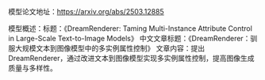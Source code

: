 模型论文地址：https://arxiv.org/abs/2503.12885

模型概述：标题：《DreamRenderer: Taming Multi-Instance Attribute Control in Large-Scale Text-to-Image Models》
中文文章标题：《DreamRenderer：驯服大规模文本到图像模型中的多实例属性控制》
文章内容：提出DreamRenderer，通过改进文本到图像模型实现多实例属性控制，提高图像生成质量与多样性。
